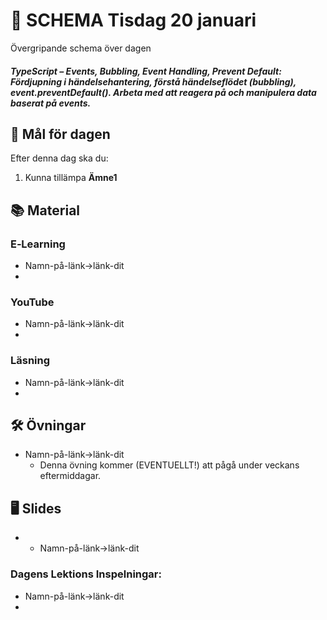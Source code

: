 # 📅 SCHEMA Tisdag 20 januari

Övergripande schema över dagen

##### TypeScript –  Events, Bubbling, Event Handling, Prevent Default: Fördjupning i händelsehantering, förstå händelseflödet (bubbling), event.preventDefault(). Arbeta med att reagera på och manipulera data baserat på events.

## 🎯 Mål för dagen

Efter denna dag ska du:
1.  Kunna tillämpa **Ämne1** 

## 📚 Material

### E‑Learning
* Namn-på-länk->länk-dit
* 
### YouTube
* Namn-på-länk->länk-dit
* 

  ### Läsning
* Namn-på-länk->länk-dit
* 

## 🛠️ Övningar
* Namn-på-länk->länk-dit
  * Denna övning kommer (EVENTUELLT!) att pågå under veckans eftermiddagar.

## 🖥️ Slides
* * Namn-på-länk->länk-dit


### Dagens Lektions Inspelningar:
* Namn-på-länk->länk-dit
* 
